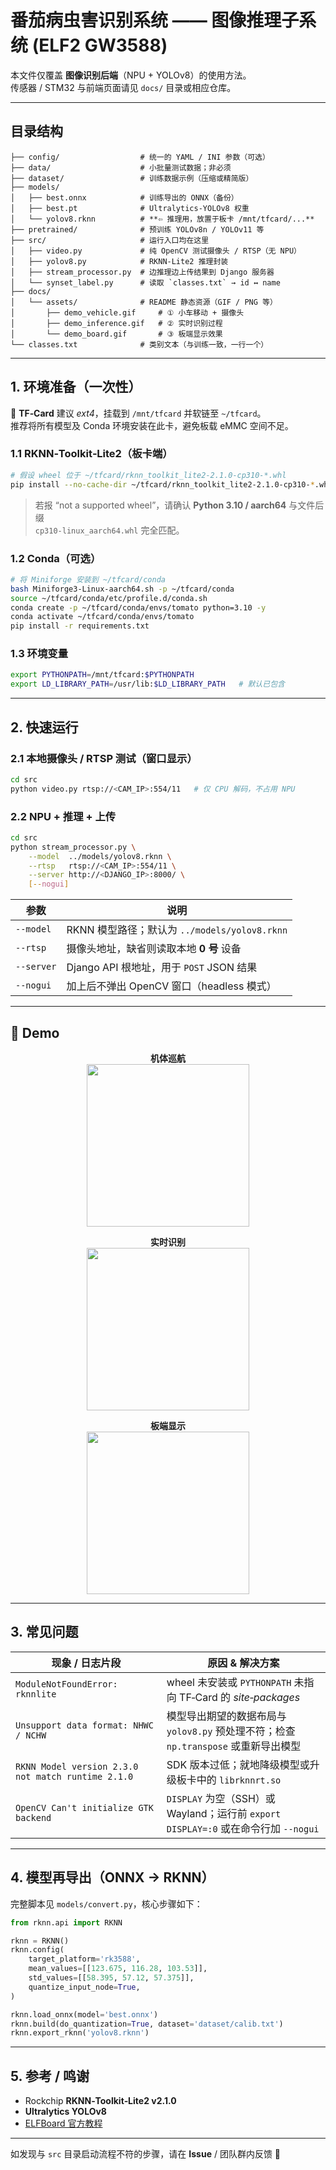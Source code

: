 # 番茄病虫害识别系统 —— 图像推理子系统 (ELF2 GW3588)

本文件仅覆盖 **图像识别后端**（NPU + YOLOv8）的使用方法。  
传感器 / STM32 与前端页面请见 `docs/` 目录或相应仓库。

---

## 目录结构

```text
├── config/                  # 统一的 YAML / INI 参数（可选）
├── data/                    # 小批量测试数据；非必须
├── dataset/                 # 训练数据示例（压缩或精简版）
├── models/
│   ├── best.onnx            # 训练导出的 ONNX（备份）
│   ├── best.pt              # Ultralytics‑YOLOv8 权重
│   └── yolov8.rknn          # **⇦ 推理用，放置于板卡 /mnt/tfcard/...**
├── pretrained/              # 预训练 YOLOv8n / YOLOv11 等
├── src/                     # 运行入口均在这里
│   ├── video.py             # 纯 OpenCV 测试摄像头 / RTSP（无 NPU）
│   ├── yolov8.py            # RKNN‑Lite2 推理封装
│   ├── stream_processor.py  # 边推理边上传结果到 Django 服务器
│   └── synset_label.py      # 读取 `classes.txt` → id ↔ name
├── docs/
│   └── assets/              # README 静态资源（GIF / PNG 等）
│       ├── demo_vehicle.gif     # ① 小车移动 + 摄像头
│       ├── demo_inference.gif   # ② 实时识别过程
│       └── demo_board.gif       # ③ 板端显示效果
└── classes.txt              # 类别文本（与训练一致，一行一个）
```

---

## 1. 环境准备（一次性）

💾 **TF‑Card** 建议 *ext4*，挂载到 `/mnt/tfcard` 并软链至 `~/tfcard`。  
推荐将所有模型及 Conda 环境安装在此卡，避免板载 eMMC 空间不足。

### 1.1 RKNN‑Toolkit‑Lite2（板卡端）

```bash
# 假设 wheel 位于 ~/tfcard/rknn_toolkit_lite2‑2.1.0‑cp310‑*.whl
pip install --no-cache-dir ~/tfcard/rknn_toolkit_lite2-2.1.0-cp310-*.whl
```

> 若报 “not a supported wheel”，请确认 **Python 3.10 / aarch64** 与文件后缀  
> `cp310‑linux_aarch64.whl` 完全匹配。

### 1.2 Conda（可选）

```bash
# 将 Miniforge 安装到 ~/tfcard/conda
bash Miniforge3-Linux-aarch64.sh -p ~/tfcard/conda
source ~/tfcard/conda/etc/profile.d/conda.sh
conda create -p ~/tfcard/conda/envs/tomato python=3.10 -y
conda activate ~/tfcard/conda/envs/tomato
pip install -r requirements.txt
```

### 1.3 环境变量

```bash
export PYTHONPATH=/mnt/tfcard:$PYTHONPATH
export LD_LIBRARY_PATH=/usr/lib:$LD_LIBRARY_PATH   # 默认已包含
```

---

## 2. 快速运行

### 2.1 本地摄像头 / RTSP 测试（窗口显示）

```bash
cd src
python video.py rtsp://<CAM_IP>:554/11   # 仅 CPU 解码，不占用 NPU
```

### 2.2 NPU + 推理 + 上传

```bash
cd src
python stream_processor.py \
    --model  ../models/yolov8.rknn \
    --rtsp   rtsp://<CAM_IP>:554/11 \
    --server http://<DJANGO_IP>:8000/ \
    [--nogui]
```

| 参数      | 说明                                               |
|-----------|----------------------------------------------------|
| `--model` | RKNN 模型路径；默认为 `../models/yolov8.rknn`      |
| `--rtsp`  | 摄像头地址，缺省则读取本地 **0 号** 设备           |
| `--server`| Django API 根地址，用于 `POST` JSON 结果           |
| `--nogui` | 加上后不弹出 OpenCV 窗口（headless 模式）          |

---

## 🚀 Demo

<p align="center"><strong>机体巡航</strong><br>
<img src="docs/assets/demo_vehicle.GIF" width="260"></p>

<p align="center"><strong>实时识别</strong><br>
<img src="docs/assets/demo_inference.GIF" width="260"></p>

<p align="center"><strong>板端显示</strong><br>
<img src="docs/assets/demo_board.GIF" width="260"></p>


---

## 3. 常见问题

| 现象 / 日志片段                                     | 原因 & 解决方案                                                                           |
|-----------------------------------------------------|------------------------------------------------------------------------------------------|
| `ModuleNotFoundError: rknnlite`                     | wheel 未安装或 `PYTHONPATH` 未指向 TF‑Card 的 *site‑packages*                             |
| `Unsupport data format: NHWC / NCHW`                | 模型导出期望的数据布局与 `yolov8.py` 预处理不符；检查 `np.transpose` 或重新导出模型       |
| `RKNN Model version 2.3.0 not match runtime 2.1.0`  | SDK 版本过低；就地降级模型或升级板卡中的 `librknnrt.so`                                   |
| `OpenCV Can't initialize GTK backend`               | `DISPLAY` 为空（SSH）或 Wayland；运行前 `export DISPLAY=:0` 或在命令行加 `--nogui`         |

---

## 4. 模型再导出（ONNX → RKNN）

完整脚本见 `models/convert.py`，核心步骤如下：

```python
from rknn.api import RKNN

rknn = RKNN()
rknn.config(
    target_platform='rk3588',
    mean_values=[[123.675, 116.28, 103.53]],
    std_values=[[58.395, 57.12, 57.375]],
    quantize_input_node=True,
)

rknn.load_onnx(model='best.onnx')
rknn.build(do_quantization=True, dataset='dataset/calib.txt')
rknn.export_rknn('yolov8.rknn')
```

---

## 5. 参考 / 鸣谢

- Rockchip **RKNN‑Toolkit‑Lite2 v2.1.0**
- **Ultralytics YOLOv8**
- [ELFBoard 官方教程](https://www.elfboard.com/information/detail.html?id=7)

---

如发现与 `src` 目录启动流程不符的步骤，请在 **Issue** / 团队群内反馈 👋